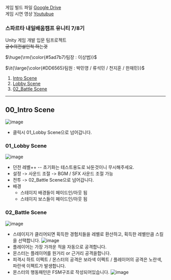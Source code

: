 게임 빌드 파일 [Google Drive](https://drive.google.com/file/d/1HRsLuNn90q5JHxQD2z5B4aY_FMiPvOMZ/view?usp=sharing) <br>
게임 시연 영상 [Youtubue](https://youtu.be/jbC7f0dJeow?si=R4VFNT3baBaxOJCg)

### 스파르타 내일배움캠프 유니티 7/8기  

Unity 게임 개발 입문 팀프로젝트<br>
~~궁수의전설인척 하는것~~

<p>$\huge{\rm{\color{#5ad7b7}팀장 : 이상범}}$</p>
<p>$\it{\large{\color{#DD6565}팀원 : 박민영 / 류석민 / 천지훈 / 한재민}}$</p>

1. [Intro Scene](#00_intro-scene)
2. [Lobby Scene](#01_lobby-scene)
3. [02_Battle Scene](#02_battle-scene)

---

## 00_Intro Scene
![image](https://github.com/user-attachments/assets/ebe964f3-a943-4748-b1b3-99946547e436)
- 클릭시 01_Lobby Scene으로 넘어갑니다.

### 01_Lobby Scene
![image](https://github.com/user-attachments/assets/6943964a-27c4-4d2c-b04e-29f456b3618c)
 - 던전 레벨++ -- 초기화는 테스트용도로 놔둔것이니 무시해주세요.
 - 설정 -> 사운드 조절 -> BGM / SFX 사운드 조절 가능
 - 전투 -> 02_Battle Scene으로 넘어갑니다.
 - 배경
   - 스테이지 배경들이 페이드인/아웃 됨
   - 스테이지 보스들이 페이드인/아웃 됨
 
### 02_Battle Scene
![image](https://github.com/user-attachments/assets/e23051b8-d91e-4ba7-9126-2077193d466a)
- 스테이지가 클리어되면 획득한 경험치들을 레벨로 환산하고, 획득한 레벨만큼 스킬을 선택합니다.
![image](https://github.com/user-attachments/assets/f0e80ddd-a983-49c7-9342-50d568633e00)
- 플레이어는 가장 가까운 적을 자동으로 공격합니다.
- 몬스터는 플레이어를 원거리 or 근거리 공격을합니다.
- 피격시 하트 이펙트 / 몬스터의 공격은 보라색 이펙트 / 플레이어의 공격은 노란색, 파란색 이펙트가 발생합니다.
- 몬스터의 행동패턴은 FSM구조로 작성되어있습니다.
![image](https://github.com/user-attachments/assets/81a10b8d-d2df-4c42-8a9f-97f4529b401e)
